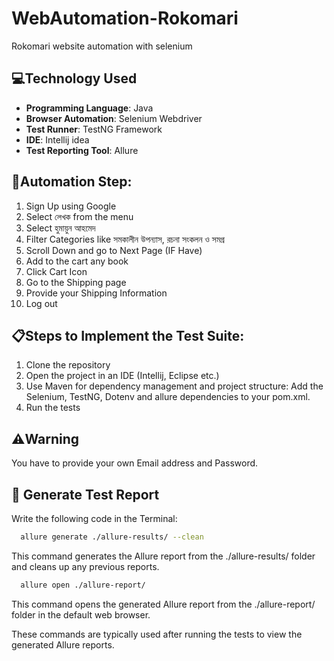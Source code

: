 # WebAutomation-Rokomari
 Rokomari website automation with selenium

## 💻Technology Used
- **Programming Language**: Java
- **Browser Automation**: Selenium Webdriver
- **Test Runner**: TestNG Framework
- **IDE**: Intellij idea
- **Test Reporting Tool**: Allure

## 📝Automation Step:
1. Sign Up using Google
2. Select লেখক from the menu
3. Select হুমায়ুন আহমেদ
4. Filter Categories like সমকালীন উপন্যাস, রচনা সংকলন ও সমগ্র
5. Scroll Down and go to Next Page (IF Have)
6. Add to the cart any book
7. Click Cart Icon
8. Go to the Shipping page
9. Provide your Shipping Information
10. Log out

## 📋Steps to Implement the Test Suite:
1. Clone the repository
2. Open the project in an IDE (Intellij, Eclipse etc.)
3. Use Maven for dependency management and project structure: Add the Selenium, TestNG, Dotenv and allure dependencies to your pom.xml.
4. Run the tests

## ⚠️Warning
You have to provide your own Email address and Password.

## 📜 Generate Test Report
Write the following code in the Terminal:
```bash
  allure generate ./allure-results/ --clean 
```
This command generates the Allure report from the ./allure-results/ folder and cleans up any previous reports.
```bash
  allure open ./allure-report/
```
This command opens the generated Allure report from the ./allure-report/ folder in the default web browser.

These commands are typically used after running the tests to view the generated Allure reports.
